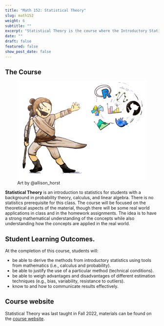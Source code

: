 ```yaml
---
title: "Math 152: Statistical Theory"
slug: math152
weight: 6
subtitle: ""
excerpt: "Statistical Theory is the course where the Introductory Statistics concepts are developed using first principles, probability theory, calculus, and linear algebra. Optimality of procedures is derived and discussed:  which measure of 'best' should be used to evaluate a method?"
date: ""
draft: false
featured: false
show_post_date: false
---
```


## The Course

<figure>
<img src="rey_featured.png" align="right">
<figcaption>Art by @allison_horst</figcaption>
</figure>


**Statistical Theory** is an introduction to statistics for students with a background in probability theory, calculus, and linear algebra.  There is no statistics prerequisite for this class. The course will be focused on the theoretical aspects of the material, though there will be some real world applications in class and in the homework assignments. The idea is to have a strong mathematical understanding of the concepts while also understanding how the concepts are applied in the real world.

## Student Learning Outcomes.
At the completion of this course, students will:

* be able to derive the methods from introductory statistics using tools from mathematics (i.e., calculus and probability).
* be able to justify the use of a particular method (technical conditions).
* be able to weigh advantages and disadvantages of different estimation techniques (e.g., bias, variability, resistance to outliers).
* know to and how to communicate results effectively.

## Course website

Statistical Theory was last taught in Fall 2022, materials can be found on the <a href = "https://m152-stat-theory.netlify.app/" target = "_blank">course website</a>.
